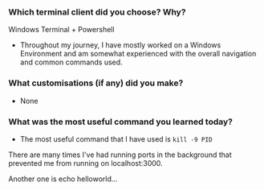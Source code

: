 ### Which terminal client did you choose? Why?
Windows Terminal + Powershell

- Throughout my journey, I have mostly worked on a Windows Environment and am somewhat experienced with the overall navigation and common commands used.

### What customisations (if any) did you make?
- None 

### What was the most useful command you learned today?
- The most useful command that I have used is `kill -9 PID`

There are many times I've had running ports in the background that prevented me from running on localhost:3000. 

Another one is echo helloworld...
